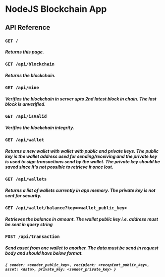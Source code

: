 # NodeJS Blockchain App

## API Reference

### `GET /`

##### Returns this page.

### `GET /api/blockchain`

##### Returns the blockchain.

### `GET /api/mine`

##### Verifies the blockchain in server upto 2nd latest block in chain. The last block is unverified.

### `GET /api/isValid`

##### Verifies the blockchain integrity.

### `GET /api/wallet`

##### Returns a new wallet with wallet with public and private keys. The public key is the wallet address used for sending/receiving and the private key is used to sign transactions send by the wallet. The private key should be saved since it's not possible to retrieve it once lost.

### `GET /api/wallets`

##### Returns a list of wallets currently in app memory. The private key is not sent for security.

### `GET /api/wallet/balance?key=<wallet_public_key>`

##### Retrieves the balance in amount. The wallet public key i.e. address must be sent in query string

### `POST /api/transaction`

##### Send asset from one wallet to another. The data must be send in request body and should have below format.

##### `{ sender: <sender_public_key>, recipient: <recepient_public_key>, asset: <data>, private_key: <sender_private_key> }`